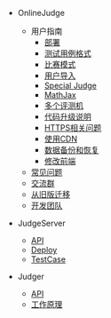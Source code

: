 - OnlineJudge

  - 用户指南
    - [部署](onlinejudge/guide/deploy.md)
    - [测试用例格式](onlinejudge/guide/test_case.md)
    - [比赛模式](onlinejudge/guide/contest_rule_type.md)
    - [用户导入](onlinejudge/guide/import_users.md)
    - [Special Judge](onlinejudge/guide/special_judge.md)
    - [MathJax](onlinejudge/guide/mathjax.md)
    - [多个评测机](onlinejudge/guide/multi_judge_server.md)
    - [代码升级说明](onlinejudge/guide/upgrade.md)
    - [HTTPS相关问题](onlinejudge/guide/https.md)
    - [使用CDN](onlinejudge/guide/using_cdn.md)
    - [数据备份和恢复](onlinejudge/guide/backup.md)
    - [修改前端](onlinejudge/guide/update_fe.md)
  - [常见问题](onlinejudge/faq.md)
  - [交流群](onlinejudge/guide/qq_group.md)
  - [从旧版迁移](onlinejudge/from_old.md)
  - [开发团队](onlinejudge/dev-team.md)

- JudgeServer
  - [API](judgeserver/api.md)
  - [Deploy](judgeserver/deploy.md)
  - [TestCase](judgeserver/testcase.md)

- Judger

  - [API](judger/api.md)
  - [工作原理](judger/how_it_works.md)
